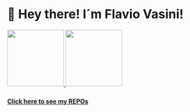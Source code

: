 ### 

<div>
  <h1>👋 Hey there!   I´m Flavio Vasini! </h1>
  <a href="https://github.com/Vasini25">
  <img height="130em" src="https://github-readme-stats.vercel.app/api?username=Vasini25&hide=prs,issues&show_icons=true&theme=tokyonight&include_all_commits=true&count_private=true"/>
  <img height="130em" src="https://github-readme-stats.vercel.app/api/top-langs/?username=Vasini25&layout=compact&langs_count=7&theme=tokyonight&count_private=false"/>
  </a>
</div>

###

<div>  
  <a href="https://github.com/Vasini25?tab=repositories">
    <strong>Click here to see my REPOs</strong>
  </a>
</div>

